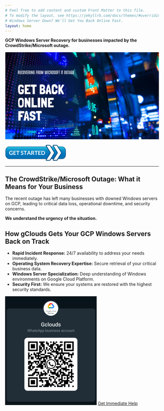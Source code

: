 ```yaml
---
# Feel free to add content and custom Front Matter to this file.
# To modify the layout, see https://jekyllrb.com/docs/themes/#overriding-theme-defaults
# Windows Server Down? We'll Get You Back Online Fast.
layout: home
---
```


**GCP Windows Server Recovery for businesses impacted by the CrowdStrike/Microsoft outage.**

![Get back online fast from CrowdStrike Outage](./images/microsoft_IT_Outage_2.png)

<a href="https://gcp.gclouds.co.uk/support.html" target="_blank"><img src="./images/get_started_x200.png" alt="Get Started"></a>

---

##  The CrowdStrike/Microsoft Outage:  What it Means for Your Business

The recent outage has left many businesses with downed Windows servers on GCP, leading to critical data loss, operational downtime, and security concerns.  

**We understand the urgency of the situation.**

## How gClouds Gets Your GCP Windows Servers Back on Track

* **Rapid Incident Response:** 24/7 availability to address your needs immediately.
* **Operating System Recovery Expertise:**  Secure retrieval of your critical business data.
* **Windows Server Specialization:** Deep understanding of Windows environments on Google Cloud Platform.
* **Security First:**  We ensure your systems are restored with the highest security standards.

![WhatsApp Business QR code](./images/whatsapp-qrx300.png) [Get Immediate Help](https://gcp.gclouds.co.uk/support.html)